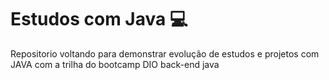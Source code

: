 # Estudos com Java 💻
Repositorio voltando para demonstrar evolução de estudos e projetos com JAVA com a trilha do bootcamp DIO back-end java
